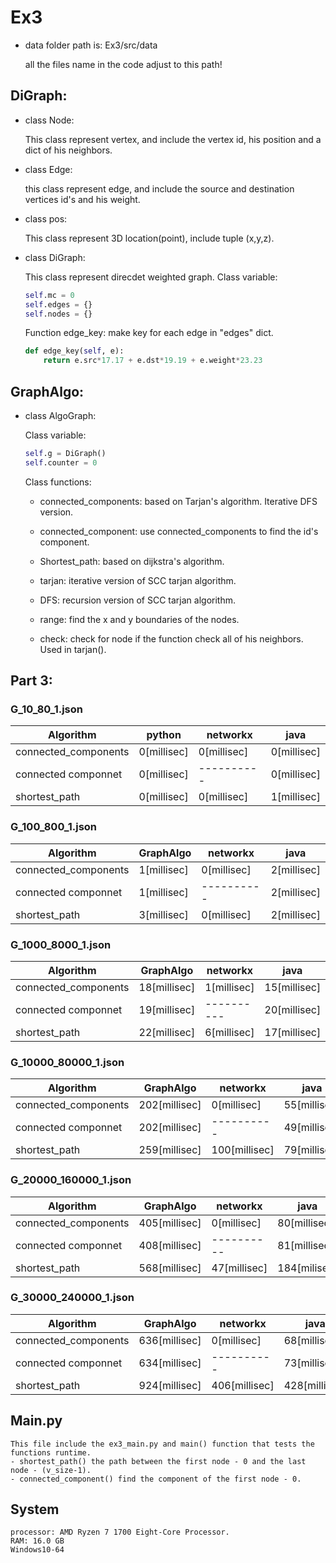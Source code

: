 # Ex3
  
  - data folder path is: Ex3/src/data
  
    all the files name in the code adjust to this path!

## DiGraph:
   
   - class Node:
   
     This class represent vertex, and include the vertex id, his position and a dict of his neighbors.
     
   - class Edge:
     
     this class represent edge, and include the source and destination vertices id's and his weight.
     
   - class pos:
     
     This class represent 3D location(point), include tuple (x,y,z).
     
   - class DiGraph:
     
     This class represent direcdet weighted graph. 
     Class variable:
     
     ```python
     self.mc = 0
     self.edges = {}
     self.nodes = {}
     ```
     Function edge_key: make key for each edge in "edges" dict.
     
     ```python
     def edge_key(self, e):
         return e.src*17.17 + e.dst*19.19 + e.weight*23.23
     ``` 
     
## GraphAlgo:   
   
   - class AlgoGraph:
     
     Class variable:
     
     ```python
     self.g = DiGraph()
     self.counter = 0
     ```
     
     Class functions:
     
     - connected_components: based on Tarjan's algorithm. Iterative DFS version.
     
     - connected_component: use connected_components to find the id's component. 
     
     - Shortest_path: based on dijkstra's algorithm.
     
     - tarjan: iterative version of SCC tarjan algorithm.
     
     - DFS: recursion version of SCC tarjan algorithm.
     
     - range: find the x and y boundaries of the nodes.
     
     - check: check for node if the function check all of his neighbors. Used in tarjan().
     
     
     
 ## Part 3:
   
   ### G_10_80_1.json
     
     
   | Algorithm | python | networkx | java |
   | --- | --- | --- | --- |
   | connected_components | 0[millisec] | 0[millisec] | 0[millisec] |
   | connected componnet | 0[millisec] | ---------- | 0[millisec] |
   | shortest_path | 0[millisec] | 0[millisec] | 1[millisec] |
   
   ### G_100_800_1.json
   
   | Algorithm | GraphAlgo | networkx | java |
   | --- | --- | --- | --- |
   | connected_components | 1[millisec] | 0[millisec] | 2[millisec] |
   | connected componnet | 1[millisec] | ---------- | 2[millisec] |
   | shortest_path | 3[millisec] | 0[millisec] | 2[millisec] |
   
   ### G_1000_8000_1.json
   
   | Algorithm | GraphAlgo | networkx | java |
   | --- | --- | --- | --- |
   | connected_components | 18[millisec] | 1[millisec] | 15[millisec] |
   | connected componnet | 19[millisec] | ---------- | 20[millisec] |
   | shortest_path | 22[millisec] | 6[millisec] | 17[millisec] |
   
   ### G_10000_80000_1.json
   
   | Algorithm | GraphAlgo | networkx | java |
   | --- | --- | --- | --- |
   | connected_components | 202[millisec] | 0[millisec] | 55[millisec] |
   | connected componnet | 202[millisec] | ---------- | 49[millisec] |
   | shortest_path | 259[millisec] | 100[millisec] | 79[millisec] |
   
   ### G_20000_160000_1.json
   
   | Algorithm | GraphAlgo | networkx | java |
   | --- | --- | --- | --- |
   | connected_components | 405[millisec] | 0[millisec] | 80[millisec] |
   | connected componnet | 408[millisec] | ---------- | 81[millisec] |
   | shortest_path | 568[millisec] | 47[millisec] | 184[milisec] |
   
   ### G_30000_240000_1.json
   
   | Algorithm | GraphAlgo | networkx | java |
   | --- | --- | --- | --- |
   | connected_components | 636[millisec] | 0[millisec] | 68[millisec] |
   | connected componnet | 634[millisec] | ---------- | 73[millisec] |
   | shortest_path | 924[millisec] | 406[millisec] | 428[millisec] |
   
   
 ## Main.py
    
    This file include the ex3_main.py and main() function that tests the functions runtime.
    - shortest_path() the path between the first node - 0 and the last node - (v_size-1).
    - connected_component() find the component of the first node - 0.
    
   
 ## System
 
    processor: AMD Ryzen 7 1700 Eight-Core Processor.
    RAM: 16.0 GB
    Windows10-64
   
   
